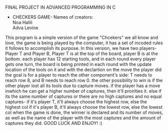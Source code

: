 FINAL PROJECT IN ADVANCED PROGRAMMING IN C 
- CHECKERS GAME-
Names of creators:       
Noa Halili               
Adva Levine              


This program is a simple version of the game "Chcekers" we all know and love,
the game is being played by the computer, it has a set of incoded rules it follows to accomplish its purpose.
In this version, we have two players- Player T and Player B,
Player T is at the top of the board, player B is at the bottom.
each player has 12 starting tools, and in each round every player gets one turn,
the board is being printed in each round with the update location of the tools on it and with the declartion on the move the player did
the goal is for a player to reach the other component's side: T needs to reach row 8, and B needs to reach row 0.
the other possibility to win is if the other player lost all its tools due to capture moves.
if the player has a move inwhich he can get a higher number of captures, then it'll proirities it.
else if its the same number of captures or there are no high captures and no equal captures-
if it's player T, it'll always choose the highest row, else the highest col
if it's player B, it'll always choose the lowest row, else the lowest col
when the game is done, the winner is declared and its number of moves, 
as well as the name of the player with the most captures and the amount of captures they did.
GOOD LUCK AND ENJOY! :)
